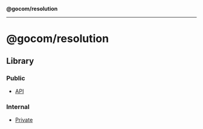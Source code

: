 **@gocom/resolution**

***

# @gocom/resolution

## Library

### Public

- [API](Public/API.md)

### Internal

- [Private](Internal/Private.md)
